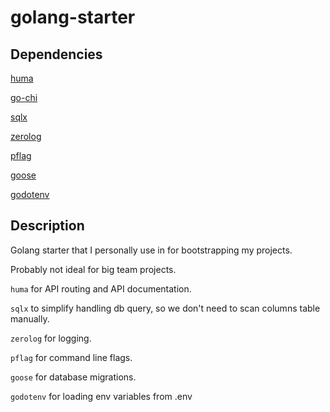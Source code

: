 # golang-starter

## Dependencies
[huma](github.com/danielgtaylor/huma)

[go-chi](github.com/go-chi/chi)

[sqlx](github.com/jmoiron/sqlx)

[zerolog](github.com/rs/zerolog)

[pflag](github.com/spf13/pflag)

[goose](github.com/pressly/goose)

[godotenv](github.com/joho/godotenv)

## Description
Golang starter that I personally use in for bootstrapping my projects.

Probably not ideal for big team projects.

`huma` for API routing and API documentation.

`sqlx` to simplify handling db query, so we don't need to scan columns table manually.

`zerolog` for logging.

`pflag` for command line flags.

`goose` for database migrations.

`godotenv` for loading env variables from .env